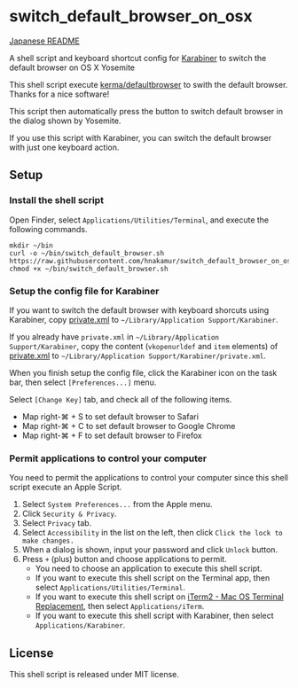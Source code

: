 switch_default_browser_on_osx
=============================

[Japanese README](README.ja.md)

A shell script and keyboard shortcut config for [Karabiner]( https://pqrs.org/osx/karabiner/index.html.en ) to switch the default browser on OS X Yosemite

This shell script execute [kerma/defaultbrowser](https://github.com/kerma/defaultbrowser) to swith the default browser. Thanks for a nice software!

This script then automatically press the button to switch default browser
in the dialog shown by Yosemite.

If you use this script with Karabiner, you can switch the default browser with just one keyboard action.

## Setup

### Install the shell script

Open Finder, select `Applications/Utilities/Terminal`, and execute the following commands.

```
mkdir ~/bin
curl -o ~/bin/switch_default_browser.sh https://raw.githubusercontent.com/hnakamur/switch_default_browser_on_osx/master/switch_default_browser.sh
chmod +x ~/bin/switch_default_browser.sh
```

### Setup the config file for Karabiner

If you want to switch the default browser with keyboard shorcuts using Karabiner, copy [private.xml](https://github.com/hnakamur/switch_default_browser_on_osx/karabiner_config) to `~/Library/Application Support/Karabiner`.

If you already have `private.xml` in `~/Library/Application Support/Karabiner`, copy the content (`vkopenurldef` and `item` elements) of [private.xml](https://github.com/hnakamur/switch_default_browser_on_osx/karabiner_config) to `~/Library/Application Support/Karabiner/private.xml`.

When you finish setup the config file, click the Karabiner icon on the task bar, then select `[Preferences...]` menu.

Select `[Change Key]` tab, and check all of the following items.

* Map right-⌘ + S to set default browser to Safari
* Map right-⌘ + C to set default browser to Google Chrome
* Map right-⌘ + F to set default browser to Firefox

### Permit applications to control your computer

You need to permit the applications to control your computer since
this shell script execute an Apple Script.

1. Select `System Preferences...` from the Apple menu.
2. Click `Security & Privacy`.
3. Select `Privacy` tab.
4. Select `Accessibility` in the list on the left, then click `Click the lock to make changes.`
5. When a dialog is shown, input your password and click `Unlock` button.
6. Press `+` (plus) button and choose applications to permit.
    * You need to choose an application to execute this shell script.
    * If you want to execute this shell script on the Terminal app, then select `Applications/Utilities/Terminal`.
    * If you want to execute this shell script on [iTerm2 - Mac OS Terminal Replacement](http://iterm2.com/), then select `Applications/iTerm`.
    * If you want to execute this shell script with Karabiner, then select `Applications/Karabiner`.

## License

This shell script is released under MIT license.
